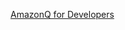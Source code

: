 [AmazonQ for Developers](https://viewer.diagrams.net/?tags=%7B%7D&highlight=0000ff&edit=_blank&layers=1&nav=1&title=AID%20Diagrams.drawio#R7V1dd5s8Ev41Pie9cA7fH5eJnbTZ0%2B52m%2B6%2B3UsZZJstRi7gOMmvfzWSwIBIjBvAbvBFGxhJGOt5NDMajeSRPlk9fozRevmF%2BDgcaYr%2FONKnI01TLcOgf0DylEk0k0sWceBzmbIT3AfPWFTMpJvAx4mQcVFKSJgG67LQI1GEvbQkQ3FMtuVqcxL6JcEaLbAkuPdQKEv%2FCvx0yaWOqezkn3CwWGafrCqiZIWyykKQLJFPtgWRfjPSJzEhKb9aPU5wCL2X98v3INZ%2BWj%2B2SXj1j%2Fhf%2FnbzZTPmD7s9pEn%2BFWIcpe0%2BWhNfLX3K%2Bgv7tPvELYnTJVmQCIU3O%2Bl1TDaRj%2BGpCr3b1flMyJoKVSr8P07TJ8EFtEkJFS3TVShK6beIn36I9uzmf3BzaWa308di4fRJ3DXsBtFdCdnEHn6lnuBxiuIFfu15Lq8HHVOglOjkj5isMH1JWiHGIUqDhzLvkKDvIq%2BXN%2F1KAvo9NEWMNS2jZDbSdKX8CP6iotUOaHpReI2diMF%2FABX0MxX2UkFV2%2BZCCcVDITPOkO2HzD4pyMRrP6BwIz7paoWeSURl%2F5bQ3GEFHb9dBim%2BXyPWLVtqrsu4HNa%2FDzhO8eOrHSJKx6pWVkyGbl5qQltsdyY1r7YsmFNL6agfnQFT321Ifbt16rOmV3GMngoV1mCRkpcNm6XWG7bbhvUNs8IW%2FgK%2Fa%2Fw%2BPd96QfRD%2F%2BcP8%2BfzJPqKnt3r49DpWLSw3gUt1JZ58VqfFtT1HR3ZxN94acCUNsVUU9pS4fMgDCckJDFrq8%2Fnnq85VJ7Qj%2FyJCyW%2B7c4UYN0iRn5A6VNqhUzlcK3T3CBobgWIbMZ0NGOQuWUFmO6nnyfwUZEPL7bEMa7gpMwDYKdCOQYQpkuowFu1CKFvYsc36iB0tJluWX3C5B4dpiHPNjM%2FdK961rSTcljVdzwv3I%2BF0YmplGybUXGxrercn9NLmvsfanMNo%2F5zXrK5Un3T6d7mqkOe1jZWE3rroYijMEpVLKUHSplnSu2nVBaA%2FMMp5ShaD4yyzoxqEHzTW3dmuqBURxQRvVSYlfwnCaJFdSISRBKVBjBrtI4%2FaxxyDDGbZez3M1p3gd8GmnsGrYElPy3Q8hX0M2ivVHRad7%2FeBpp6Bq0BaCc20jTJ55iQKCEUnAH4GIZd9jH0piFPoysfIwsgFdd7%2F7qnAp94mxX9%2BkisI2zxbCSSmTQLraD7o1myzjvrnQPnWhX%2F3Dk2cEOOGGSxpf3azzkt7TfkSXlj0IwTA80%2Bg9YgCfE0YnN2dRG%2BEr7d3yBLDO409KINeWrfmFNqRo8%2FnlR6H%2FE8bcihhwNIpb8TUmWLsp2SSh9yaOQAUpnvhFSm0gep5Hyou%2BmNRLT3OJG0qgAZxw4B6HII4Dvt%2BVmIkyUhKVsQGt6M33LNElB6U5zMrnAytGNo4pY1ajd7lfpO7R2rivuylpSVrPNC8762Thm6NMS3SwRvGECKKSzyTvEDDskax6MsKZWnn95ilG5inEjco%2BMoLVMFhcEiotcepQp9jn4Noy3wUHglClaB73NW4iR4RjP2KOClwIs%2B17wemVN4FiViwjmp1umGPDv1pXzWOYnSbGio9TrEtX3FtjvUIbZrX9paBXpd1iNanR6pZti1p0cciQwT4kN2cbJZLHACAd8L68MQlLwjJXs5NejoNeh0tuifmY8COtNKKB6C8DA05wQGKyyfbMLuzbTjYc%2BrQ3DmmIb5AoIYWbNOk8irgXnb0S6Vhnu%2FOvOoTNmj%2BohB2yL%2FIUg6XkA5TZyq7pShNnSnOhtoljzQKDAh2LQZvVjAxSeyHWVbaDwPJ4kMHW9B3yBv9KdZymNYRktKiZTZoPZpFG15yGbYJmsUlQC1fm3gSIVrj3fYFbirixm6oO8GW3oqfz6wblTAHxnP0SoIn3iTFYlIwkd1Xs5xhFJl%2FcjlQJ6x4MsVew0Up4UirhCgJCJCOezecEdJs3qEhkk7B6TseIj8Lussk3UXlUzhGsalCR1i0j7eV1fN62a8%2Ba3HaLvHcEzykpuIjQcogf8AJFoGg9ZkXxdu7q6%2BsAp3Pn2BIH1iNxM%2B2gpt2KuUGrKKMODpHySGPEiWVCcvlvwxWb6CKTxl%2BteLqZu8552uN0Ho889X7qZvfg0WMDG5PoImTCNlbXnHccrmHcf0ENRgmgjEKrvl7IJ7L%2BuhqkaCQqGToLBgkqCE8Q7kmeECoVJ5GaEcmvAkL8opstMgJuiQvKZt7DilPBWeoBTkXKnkZZbi7MqEcskL9UI7lOzki8ILVBnMbnMaF4XlwSXqVUbhNCgYEa5rOrAjdU5EOTbQ2SSoMnfWa%2FJqrV5VvSWp%2Bs8B7cEGjtmJW%2FJTmPNahlueUtXMd%2B1e4Zaz3CU%2F779QBlMqMqf%2FbWqS4Dt28%2FYPz9%2Fx3vrf02tb1cEu%2B3Vur%2BjLwY5rlICJUgj3qDiyfvCQAbtMUzj66wo%2BWLv1iZdcoi39x9hw6ZEVlfKbX%2FQqpHY%2FoUr%2B9pefRdDGmwXcj0k0hobc2grGxTv65JQqfPYpaZyIRLhCPCHqij3j6h4MU7XrTnIx6iIync3ms7lJMV62RCmPuChoRjYwtf%2BGeew7YbSpol3TwCNAm3MkwHBrMe75tB55%2BjcBl15AxmKj6zWJGXAIPAXlQm05RPpnwGXaNSq91%2Fi1I6v0ew4OU%2Bt0XiQvVgwgdu3WLFD2G7p2ZUV587gOURDxYcSPMPH4WsOF%2FaHG9l58w3PkpSRmLSB%2BMg8e%2BQVZp8EKbBW7SzBbo2KhuXVMVuv0wyuxudcs7HukRvWkRvXoyxqqKo%2Fam0eKV4jrvbDmHlNXDhzMAkI8DoMIj2kj%2Bqaw%2FnJ255q7c3qFh6Yt75ow6qYDHZ7wI2cefY9RlMxJvMrW1y5G%2Bu0gbLtTTUaqi830rCc0OVVBpCZwI5KQebqlPUEvZ7uJHPfRqK2Byxl8RRiI%2BGGYKNbsKusbRfkY0XuPgfNEZ0m5FzBAcIwa%2F7lvcIa8oSU%2F8aPB2SCnkdNrVSlkl3eo7G9gmX2cJjLoPS2H0Kr1403fqA6GvG3kANyMd6IONKWXw4UGvXHkAFqZre9xe%2BNxmkM%2BVuMQ3FpXB2%2FETZNc7glZrXguNwQx2nW3TzPyZTiV1Wfr6Cds5G5k6YzuJEVheN5aI0CqWybuGSQ5KaSwZrcNIIEIYgq%2FYO7Ktk68%2F7mrtDfQbXokXnc4GfJgmpCIZ7YpK%2BIH8wDHNWm6739U2Wp5VGlK0xTr7tDKfJsiWp%2FvRpBDmcXTR%2Fl2o4gbKcUrlEkrOgOEteK9qycAqzwIQS%2BmEEgPWR7s8JSjpvWJS%2B1vxNRsqha%2FBVJzqGu%2B36%2FdnX2HJ7Ih7My9ehBtiiJW6qC3PAfP5h3Cm2%2FJy0%2BDlcDVsiB321kPteDK3j2srYuF8hegHZ3s9s0cv99hQ1eYq04l1cWszUzKB3AvuMvLYWfc2x7rlUyafAv%2F0UCXs9HOoLcMul7Zk69adflTvaIue1Vn1NtGvbJdWFUU88ioy4GHryyfjaMesN9we%2Fm3v84YyzFAQy1h7NoyxKrZJ8TyDpTbIFlygL9hj8S%2BmBIjMdYvLy%2FPSDdAWis7bK5Rg7TTJ9JHXkq9VFSnvH5i7Vk%2FYXdfcRzQ7w8cOubPwWZzrGMvsL7xcCD3TT9BNhK7RgvVd%2FtF9Zu%2FAQ%3D%3D)
